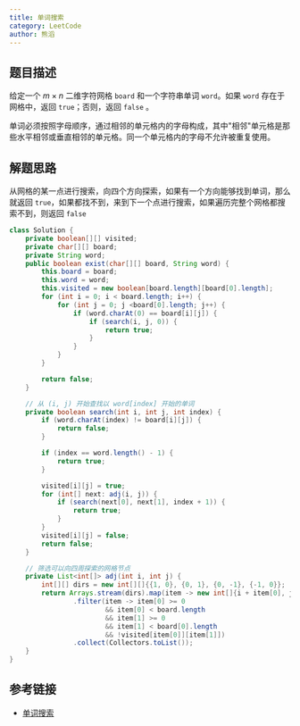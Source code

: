```yaml
---
title: 单词搜索
category: LeetCode
author: 熊滔
---
```


## 题目描述

给定一个 $m \times n$ 二维字符网格 `board` 和一个字符串单词 `word`。如果 `word` 存在于网格中，返回 `true`；否则，返回 `false` 。

单词必须按照字母顺序，通过相邻的单元格内的字母构成，其中"相邻"单元格是那些水平相邻或垂直相邻的单元格。同一个单元格内的字母不允许被重复使用。

## 解题思路

从网格的某一点进行搜索，向四个方向探索，如果有一个方向能够找到单词，那么就返回 `true`，如果都找不到，来到下一个点进行搜索，如果遍历完整个网格都搜索不到，则返回 `false`

```java
class Solution {
    private boolean[][] visited;
    private char[][] board;
    private String word;
    public boolean exist(char[][] board, String word) {
        this.board = board;
        this.word = word;
        this.visited = new boolean[board.length][board[0].length];
        for (int i = 0; i < board.length; i++) {
            for (int j = 0; j <board[0].length; j++) {
                if (word.charAt(0) == board[i][j]) {
                    if (search(i, j, 0)) {
                        return true;
                    }
                }
            }
        }

        return false;
    }

    // 从 (i, j) 开始查找以 word[index] 开始的单词
    private boolean search(int i, int j, int index) {
        if (word.charAt(index) != board[i][j]) {
            return false;
        }

        if (index == word.length() - 1) {
            return true;
        }

        visited[i][j] = true;
        for (int[] next: adj(i, j)) {
            if (search(next[0], next[1], index + 1)) {
                return true;
            }
        }
        visited[i][j] = false;
        return false;
    }

    // 筛选可以向四周探索的网格节点
    private List<int[]> adj(int i, int j) {
        int[][] dirs = new int[][]{{1, 0}, {0, 1}, {0, -1}, {-1, 0}};
        return Arrays.stream(dirs).map(item -> new int[]{i + item[0], j + item[1]})
                .filter(item -> item[0] >= 0
                        && item[0] < board.length
                        && item[1] >= 0
                        && item[1] < board[0].length
                        && !visited[item[0]][item[1]])
                .collect(Collectors.toList());
    }
}
```

## 参考链接

- [单词搜索](https://leetcode-cn.com/problems/word-search/)

<Disqus />